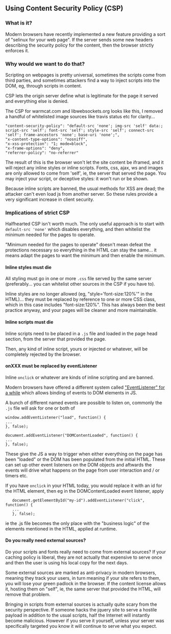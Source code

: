 ## Using Content Security Policy (CSP)

### What is it?

Modern browsers have recently implemented a new feature providing
a sort of "selinux for your web page".  If the server sends some
new headers describing the security policy for the content, then
the browser strictly enforces it.

### Why would we want to do that?

Scripting on webpages is pretty universal, sometimes the scripts
come from third parties, and sometimes attackers find a way to
inject scripts into the DOM, eg, through scripts in content.

CSP lets the origin server define what is legitimate for the page it
served and everything else is denied.

The CSP for warmcat.com and libwebsockets.org looks like this,
I removed a handful of whitelisted image sources like travis
status etc for clarity...

```
"content-security-policy": "default-src 'none'; img-src 'self' data:; script-src 'self'; font-src 'self'; style-src 'self'; connect-src 'self'; frame-ancestors 'none'; base-uri 'none';",
"x-content-type-options": "nosniff",
"x-xss-protection": "1; mode=block",
"x-frame-options": "deny",
"referrer-policy": "no-referrer"
```

The result of this is the browser won't let the site content be iframed, and it
will reject any inline styles or inline scripts.  Fonts, css, ajax, ws and
images are only allowed to come from 'self', ie, the server that served the
page.  You may inject your script, or deceptive styles: it won't run or be shown.

Because inline scripts are banned, the usual methods for XSS are dead;
the attacker can't even load js from another server.  So these rules
provide a very significant increase in client security.

### Implications of strict CSP

Halfhearted CSP isn't worth much.  The only useful approach is to start
with `default-src 'none'` which disables everything, and then whitelist the
minimum needed for the pages to operate.

"Minimum needed for the pages to operate" doesn't mean defeat the protections
necessary so everything in the HTML can stay the same... it means adapt the
pages to want the minimum and then enable the minimum.

#### Inline styles must die

All styling must go in one or more `.css` file served by the same server
(preferably... you can whitelist other sources in the CSP if you have to).

Inline styles are no longer allowed (eg, "style='font-size:120%'" in the
HTML)... they must be replaced by reference to one or more CSS class, which
in this case includes "font-size:120%".  This has always been the best
practice anyway, and your pages will be cleaner and more maintainable.

#### Inline scripts must die

Inline scripts need to be placed in a `.js` file and loaded in the page head
section, from the server that provided the page.

Then, any kind of inline script, yours or injected or whatever, will be
completely rejected by the browser.

#### onXXX must be replaced by eventListener

Inline `onclick` or whatever are kinds of inline scripting and are banned.

Modern browsers have offered a different system called ["EventListener" for
a while](https://developer.mozilla.org/en-US/docs/Web/API/EventListener) which allows binding of events to DOM elements in JS.

A bunch of different named events are possible to listen on, commonly the
`.js` file will ask for one or both of

```
window.addEventListener("load", function() {
...
}, false);

document.addEventListener("DOMContentLoaded", function() {
...
}, false);
```

These give the JS a way to trigger when either everything on the page has
been "loaded" or the DOM has been populated from the initial HTML.  These
can set up other event listeners on the DOM objects and aftwards the
events will drive what happens on the page from user interaction and / or
timers etc.

If you have `onclick` in your HTML today, you would replace it with an id
for the HTML element, then eg in the DOMContentLoaded event listener,
apply 

```
   document.getElementById("my-id").addEventListener("click", function() {
   ...
   }, false);
```

ie the .js file becomes the only place with the "business logic" of the
elements mentioned in the HTML, applied at runtime.

#### Do you really need external sources?

Do your scripts and fonts really need to come from external sources?
If your caching policy is liberal, they are not actually that expensive
to serve once and then the user is using his local copy for the next
days.

Some external sources are marked as anti-privacy in modern browsers, meaning
they track your users, in turn meaning if your site refers to them, you
will lose your green padlock in the browser.  If the content license allows
it, hosting them on "self", ie, the same server that provided the HTML,
will remove that problem.

Bringing in scripts from external sources is actually quite scary from the
security perspective.  If someone hacks the jquery site to serve a hostile
payload in addition to the usual scripts, half the Internet will instantly
become malicious.  However if you serve it yourself, unless your server
was specifically targeted you know it will continue to serve what you
expect.

